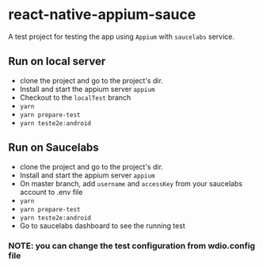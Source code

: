 # react-native-appium-sauce

A test project for testing the app using `Appium` with `saucelabs` service.


## Run on local server
- clone the project and go to the project's dir.
- Install and start the appium server `appium`
- Checkout to the `localTest` branch
- `yarn`
- `yarn prepare-test`
- `yarn teste2e:android`

## Run on Saucelabs
- clone the project and go to the project's dir.
- Install and start the appium server `appium`
- On master branch, add `username` and `accessKey` from your saucelabs account to .env file
- `yarn`
- `yarn prepare-test`
- `yarn teste2e:android`
- Go to saucelabs dashboard to see the running test

### NOTE: you can change the test configuration from wdio.config file
